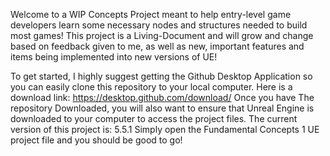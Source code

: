 Welcome to a WIP Concepts Project meant to help entry-level game developers learn some necessary nodes and structures needed to build most games!
This project is a Living-Document and will grow and change based on feedback given to me, as well as new, important features and items being implemented into new versions of UE!

To get started, I highly suggest getting the Github Desktop Application so you can easily clone this repository to your local computer. Here is a download link: https://desktop.github.com/download/
Once you have The repository Downloaded, you will also want to ensure that Unreal Engine is downloaded to your computer to access the project files. The current version of this project is: 5.5.1
Simply open the Fundamental Concepts 1 UE project file and you should be good to go!
